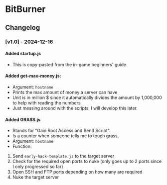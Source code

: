 # BitBurner
## Changelog
### [v1.0] - 2024-12-16
#### Added startup.js 
- This is copy-pasted from the in-game beginners' guide.
#### Added get-max-money.js:
- Argument: `hostname`
- Prints the max amount of money a server can have
- Unit is in million $ since it automatically divides the amount by 1,000,000 to help with reading the numbers
- Just messing around with the scripts, I will develop this later.
#### Added GRASS.js
- Stands for "Gain Root Access and Send Script".
- Is a counter when someone tells me to touch grass.
- Argument: `hostname`
- Function:
1. Send `early-hack-template.js` to the target server
2. Check for the required open ports to nuke (only goes up to 2 ports since I only progressed so far)
3. Open SSH and FTP ports depending on how many are required
4. Nuke the target server
